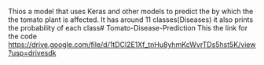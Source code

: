 Thios a model that uses Keras and other models to predict the by which the the tomato plant is affected. It has around 11 classes(Diseases) it also prints the probability of each class# Tomato-Disease-Prediction
This the link for the code https://drive.google.com/file/d/1tDCl2E1Xf_tnHu8yhmKcWvrTDs5hst5K/view?usp=drivesdk
